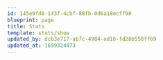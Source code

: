 ```yaml
---
id: 145e9fd8-143f-4cbf-88fb-0d6a18ecff98
blueprint: page
title: Stats
template: stats/show
updated_by: dcb3e717-ab7c-4904-ad16-fd20b558ff69
updated_at: 1699324473
---
```

